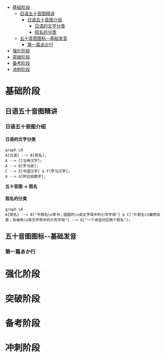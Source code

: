 - [基础阶段](#基础阶段)
  - [日语五十音图精讲](#日语五十音图精讲)
    - [日语五十音图介绍](#日语五十音图介绍)
      - [日语的文字分类](#日语的文字分类)
      - [假名的分类](#假名的分类)
  - [五十音图图标--基础发音](#五十音图图标--基础发音)
    - [第一篇あか行](#第一篇あか行)
- [强化阶段](#强化阶段)
- [突破阶段](#突破阶段)
- [备考阶段](#备考阶段)
- [冲刺阶段](#冲刺阶段)

# 基础阶段
## 日语五十音图精讲
### 日语五十音图介绍
#### 日语的文字分类
```mermaid
graph LR
A[日语] --> B[假名];
A --> C[当用汉字];
A --> D[罗马音];
C --> E[中国汉字] & F[罗马汉字];
A --> G[阿拉伯数字];
```
**五十音图 → 假名**
#### 假名的分类
```mermaid
graph LR
A[假名] --> B["平假名\n草书；圆圆的\n英文字母中的小写字母"] & C["片假名\n偏旁部首；有棱角\n英文字母中的大写字母"] --> D["一个读音对应两个假名"];
```
## 五十音图图标--基础发音
### 第一篇あか行

# 强化阶段
# 突破阶段
# 备考阶段
# 冲刺阶段
